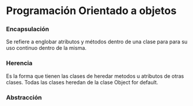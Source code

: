 # Programación Orientado a objetos
### Encapsulación
Se refiere a englobar atributos y métodos dentro de una clase para para su uso continuo dentro de la misma.
### Herencia
Es la forma que tienen las clases de heredar metodos u atributos de otras clases. Todas las clases heredan de la clase Object for default.
### Abstracción

